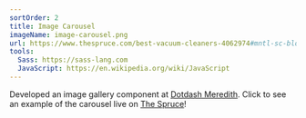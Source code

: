 ```yaml
---
sortOrder: 2
title: Image Carousel
imageName: image-carousel.png
url: https://www.thespruce.com/best-vacuum-cleaners-4062974#mntl-sc-block_31-0
tools:
  Sass: https://sass-lang.com
  JavaScript: https://en.wikipedia.org/wiki/JavaScript
---
```


Developed an image gallery component at
<a href="https://www.dotdashmeredith.com" target="_blank">Dotdash Meredith</a>. Click to
see an example of the carousel live on
<a href="https://www.thespruce.com/best-vacuum-cleaners-4062974#mntl-sc-block_31-0" target="_blank">The Spruce</a>!

